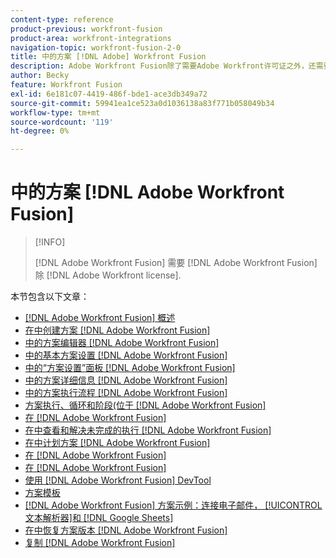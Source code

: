 ```yaml
---
content-type: reference
product-previous: workfront-fusion
product-area: workfront-integrations
navigation-topic: workfront-fusion-2-0
title: 中的方案 [!DNL Adobe] Workfront Fusion
description: Adobe Workfront Fusion除了需要Adobe Workfront许可证之外，还需要Adobe Workfront Fusion许可证。
author: Becky
feature: Workfront Fusion
exl-id: 6e181c07-4419-486f-bde1-ace3db349a72
source-git-commit: 59941ea1ce523a0d1036138a83f771b058049b34
workflow-type: tm+mt
source-wordcount: '119'
ht-degree: 0%

---
```


# 中的方案 [!DNL Adobe Workfront Fusion]

>[!INFO]
>
>[!DNL Adobe Workfront Fusion] 需要 [!DNL Adobe Workfront Fusion] 除 [!DNL Adobe Workfront license].

本节包含以下文章：

* [[!DNL Adobe Workfront Fusion] 概述](../../workfront-fusion/scenarios/scenario-overview.md)
* [在中创建方案 [!DNL Adobe Workfront Fusion]](../../workfront-fusion/scenarios/create-a-scenario.md)
* [中的方案编辑器 [!DNL Adobe Workfront Fusion]](../../workfront-fusion/scenarios/scenario-editor.md)
* [中的基本方案设置 [!DNL Adobe Workfront Fusion]](../../workfront-fusion/scenarios/basic-scenario-settings.md)
* [中的“方案设置”面板 [!DNL Adobe Workfront Fusion]](../../workfront-fusion/scenarios/scenario-settings-panel.md)
* [中的方案详细信息 [!DNL Adobe Workfront Fusion]](../../workfront-fusion/scenarios/scenario-detail.md)
* [中的方案执行流程 [!DNL Adobe Workfront Fusion]](../../workfront-fusion/scenarios/scenario-execution-flow.md)
* [方案执行、循环和阶段(位于 [!DNL Adobe Workfront Fusion]](../../workfront-fusion/scenarios/scenario-execution-cycles-phases.md)
* [在 [!DNL Adobe Workfront Fusion]](../../workfront-fusion/scenarios/view-scenario-execution-history.md)
* [在中查看和解决未完成的执行 [!DNL Adobe Workfront Fusion]](../../workfront-fusion/scenarios/view-and-resolve-incomplete-executions.md)
* [在中计划方案 [!DNL Adobe Workfront Fusion]](../../workfront-fusion/scenarios/schedule-a-scenario.md)
* [在 [!DNL Adobe Workfront Fusion]](../../workfront-fusion/scenarios/activate-or-inactivate-scenario.md)
* [在 [!DNL Adobe Workfront Fusion]](../../workfront-fusion/scenarios/add-a-filter-to-a-scenario.md)
* [使用 [!DNL Adobe Workfront Fusion] DevTool](../../workfront-fusion/scenarios/debug-scenarios-with-dev-tool.md)
* [方案模板](../../workfront-fusion/scenarios/templates/fusion-templates.md)
* [[!DNL Adobe Workfront Fusion] 方案示例：连接电子邮件， [!UICONTROL 文本解析器]和 [!DNL Google Sheets]](../../workfront-fusion/scenarios/example-connect-email-text-parser-gsheets.md)
* [在中恢复方案版本 [!DNL Adobe Workfront Fusion]](../../workfront-fusion/scenarios/restore-a-scenario-version.md)
* [复制 [!DNL Adobe Workfront Fusion]](../../workfront-fusion/scenarios/copy-modules-or-scenarios.md)
